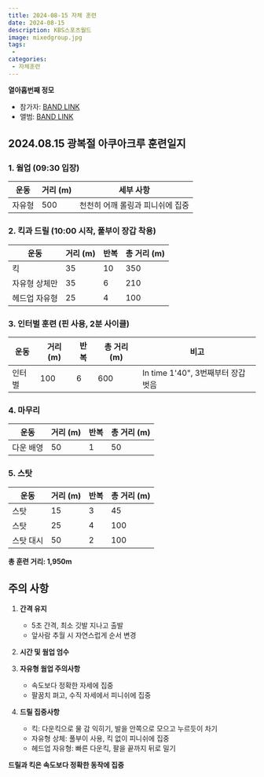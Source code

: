 ```yaml
---
title: 2024-08-15 자체 훈련
date: 2024-08-15
description: KBS스포츠월드
image: mixedgroup.jpg
tags:
 - 
categories:
 - 자체훈련
---
```


**열아홉번째 정모**

- 참가자: [BAND LINK](https://band.us/band/93484357/schedule/4%2F93484357%2F452061699%2F19700101)
- 앨범: [BAND LINK](https://band.us/band/93484357/album/81364895)

## 2024.08.15 광복절 아쿠아크루 훈련일지


### 1. 웜업 (09:30 입장)
| 운동 | 거리 (m) | 세부 사항 |
|------|----------|-----------|
| 자유형 | 500 | 천천히 어깨 롤링과 피니쉬에 집중 |

### 2. 킥과 드릴 (10:00 시작, 풀부이 장갑 착용)
| 운동 | 거리 (m) | 반복 | 총 거리 (m) |
|------|----------|------|-------------|
| 킥 | 35 | 10 | 350 |
| 자유형 상체만 | 35 | 6 | 210 |
| 헤드업 자유형 | 25 | 4 | 100 |

### 3. 인터벌 훈련 (핀 사용, 2분 사이클)
| 운동 | 거리 (m) | 반복 | 총 거리 (m) | 비고 |
|------|----------|------|-------------|------|
| 인터벌 | 100 | 6 | 600 | In time 1'40", 3번째부터 장갑 벗음 |

### 4. 마무리
| 운동 | 거리 (m) | 반복 | 총 거리 (m) |
|------|----------|------|-------------|
| 다운 배영 | 50 | 1 | 50 |

### 5. 스탓
| 운동 | 거리 (m) | 반복 | 총 거리 (m) |
|------|----------|------|-------------|
| 스탓 | 15 | 3 | 45 |
| 스탓 | 25 | 4 | 100 |
| 스탓 대시 | 50 | 2 | 100 |

**총 훈련 거리: 1,950m**

## 주의 사항

1. **간격 유지**
   - 5초 간격, 최소 깃발 지나고 출발
   - 앞사람 추월 시 자연스럽게 순서 변경

2. **시간 및 웜업 엄수**

3. **자유형 웜업 주의사항**
   - 속도보다 정확한 자세에 집중
   - 팔꿈치 펴고, 수직 자세에서 피니쉬에 집중

4. **드릴 집중사항**
   - 킥: 다운킥으로 물 감 익히기, 발을 안쪽으로 모으고 누르듯이 차기
   - 자유형 상체: 풀부이 사용, 킥 없이 피니쉬에 집중
   - 헤드업 자유형: 빠른 다운킥, 팔을 끝까지 뒤로 밀기

**드릴과 킥은 속도보다 정확한 동작에 집중**

